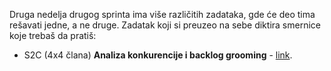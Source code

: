 Druga nedelja drugog sprinta ima više različitih zadataka, gde će deo tima rešavati jedne, a ne druge. Zadatak koji si preuzeo na sebe diktira smernice koje trebaš da pratiš:

- S2C (4x4 člana) **Analiza konkurencije i backlog grooming** - [link](s2c-competitors-analysis.md).